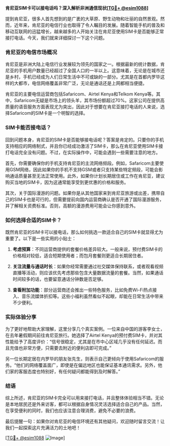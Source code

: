 **肯尼亚SIM卡可以接电话吗？深入解析非洲通信现状[[TG💪+ @esim1088](https://t.me/s/esim1088)]**

提到肯尼亚，很多人首先想到的是广袤的大草原、野生动物和壮丽的自然景观。然而，近年来，肯尼亚的电信行业也取得了令人瞩目的发展。随着智能手机的普及和移动互联网的迅猛增长，越来越多的人开始关注在肯尼亚使用SIM卡是否能够正常接打电话。今天，我们就来详细探讨一下这个问题。

### 肯尼亚的电信市场概况

肯尼亚是非洲大陆上电信行业发展较为领先的国家之一。根据最新的统计数据，肯尼亚的手机用户数量已经超过了全国人口的一半以上。这意味着，无论是在城市还是乡村，手机已经成为人们日常生活中不可或缺的一部分。尤其是在首都内罗毕这样的大都市，电信网络覆盖非常广泛，无论是通话还是上网都相当便捷。

肯尼亚的主要电信运营商包括Safaricom、Airtel Kenya和Telkom Kenya等。其中，Safaricom无疑是市场上的领头羊，其市场份额超过70%。这家公司在提供高质量的语音服务方面表现尤为突出，因此对于想要在肯尼亚接打电话的人来说，选择Safaricom的SIM卡是一个明智的选择。

### SIM卡能否接电话？

回到问题本身，肯尼亚的SIM卡是否能够接电话呢？答案是肯定的。只要你的手机支持相应的网络制式，并且你已经成功激活了SIM卡，那么在肯尼亚使用SIM卡接打电话完全没有问题。不过，在实际操作中，可能会遇到一些需要注意的地方。

首先，你需要确保你的手机支持肯尼亚的主流网络频段。例如，Safaricom主要使用GSM网络，因此如果你的手机不支持GSM或者只支持某些特定频段，可能会影响通话质量甚至无法正常使用。此外，如果你计划长期居住或工作在肯尼亚，建议购买当地的SIM卡，因为这通常能享受到更优惠的价格和服务。

其次，关于国际漫游的问题。如果你是从其他国家来到肯尼亚旅游或出差，携带自己的SIM卡也是可行的，但需要提前向国内运营商确认是否开通了国际漫游服务，并了解相关资费标准。否则，高额的漫游费用可能会让你感到意外。

### 如何选择合适的SIM卡？

既然肯尼亚的SIM卡可以接电话，那么如何挑选一款适合自己的SIM卡就显得尤为重要了。以下是一些实用的小贴士：

1. **考虑预算**：不同运营商提供的套餐价格差异较大。一般来说，预付费SIM卡的价格相对较低，适合短期使用者；而包月套餐则更适合长期居住者。
   
2. **关注流量与通话时长**：如果你经常需要通过社交媒体保持联系，或者观看视频直播等活动，则应该优先考虑那些包含大量数据流量的套餐。当然，如果通话时间较多的话，也要留意通话分钟数是否足够。

3. **查看附加功能**：部分运营商还会推出一些特色服务，比如免费Wi-Fi热点接入、音乐流媒体折扣等。这些小福利虽然看似不起眼，却能在日常生活中带来不少便利。

### 实际体验分享

为了更好地帮助大家理解，这里分享几个真实案例。一位来自中国的游客李女士，在去年暑假期间前往肯尼亚旅行。她选择了Airtel Kenya的预付费SIM卡，并对其性能给予了高度评价：“信号很稳定，尤其是在市中心区域几乎没有任何延迟。而且充值也非常方便，只需要去附近的便利店即可完成。”

另一位长期定居在内罗毕的朋友张先生，则表示自己更倾向于使用Safaricom的服务。“他们的网络覆盖面广，即使是在偏远地区也能保证基本通讯需求。另外，他们家的客服态度也特别好，有任何疑问都能得到及时解答。”

### 结语

综上所述，肯尼亚的SIM卡完全可以用来接打电话，并且整体体验相当不错。无论是本地居民还是外来访客，都可以根据自身情况灵活选择适合自己的产品。当然，在享受便利的同时，我们也应该注意合理消费，避免不必要的浪费。

最后提醒一句：如果你对肯尼亚的电信环境还有其他疑问，欢迎随时留言交流！让我们一起探索这片充满活力的土地吧！

[[TG💪+ @esim1088](https://t.me/s/esim1088) ![Image](https://i.postimg.cc/4NQfJmqS/Snipaste-2025-05-13-00-14-12.png)]
